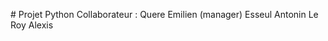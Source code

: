 # Projet Python 
Collaborateur : Quere Emilien (manager)
                Esseul Antonin
                Le Roy Alexis

